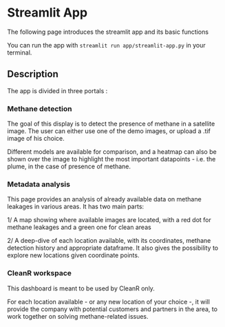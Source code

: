 # Streamlit App
The following page introduces the streamlit app and its basic functions

You can run the app with ```streamlit run app/streamlit-app.py``` in your terminal.

## Description
The app is divided in three portals :

### Methane detection

The goal of this display is to detect the presence of methane in a satellite image.
The user can either use one of the demo images, or upload a .tif image of his choice. 

Different models are available for comparison, and a heatmap can also be shown over the image to highlight the most important datapoints - i.e. the plume, in the case of presence of methane.

### Metadata analysis 

This page provides an analysis of already available data on methane leakages in various areas. It has two main parts:

1/ A map showing where available images are located, with a red dot for methane leakages and a green one for clean areas

2/ A deep-dive of each location available, with its coordinates, methane detection history and appropriate dataframe.
It also gives the possibility to explore new locations given coordinate points.

### CleanR workspace

This dashboard is meant to be used by CleanR only. 

For each location available - or any new location of your choice -, it will provide the company with potential customers and partners in the area, to work together on solving methane-related issues.


